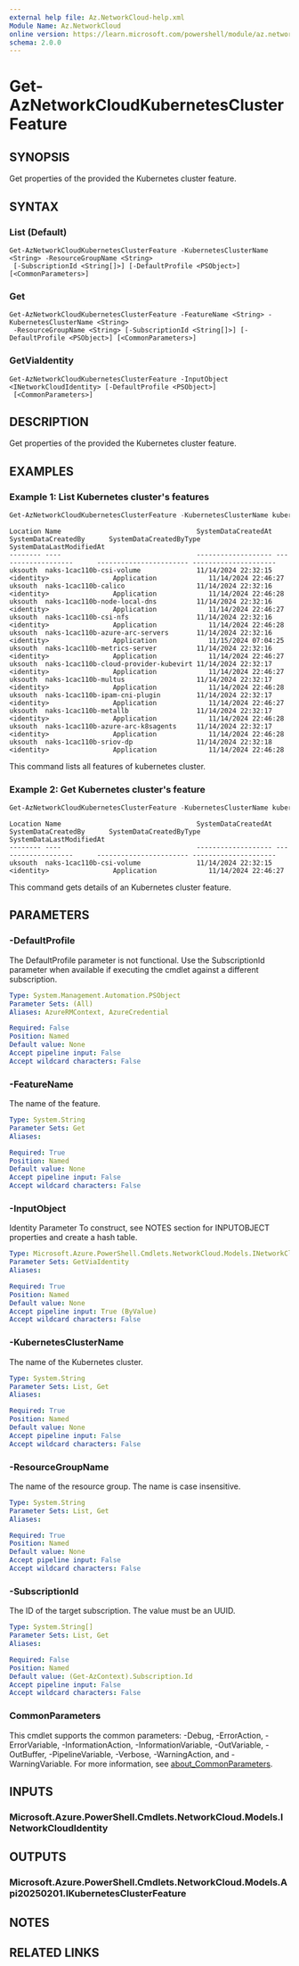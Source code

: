 ```yaml
---
external help file: Az.NetworkCloud-help.xml
Module Name: Az.NetworkCloud
online version: https://learn.microsoft.com/powershell/module/az.networkcloud/get-aznetworkcloudkubernetesclusterfeature
schema: 2.0.0
---
```


# Get-AzNetworkCloudKubernetesClusterFeature

## SYNOPSIS
Get properties of the provided the Kubernetes cluster feature.

## SYNTAX

### List (Default)
```
Get-AzNetworkCloudKubernetesClusterFeature -KubernetesClusterName <String> -ResourceGroupName <String>
 [-SubscriptionId <String[]>] [-DefaultProfile <PSObject>] [<CommonParameters>]
```

### Get
```
Get-AzNetworkCloudKubernetesClusterFeature -FeatureName <String> -KubernetesClusterName <String>
 -ResourceGroupName <String> [-SubscriptionId <String[]>] [-DefaultProfile <PSObject>] [<CommonParameters>]
```

### GetViaIdentity
```
Get-AzNetworkCloudKubernetesClusterFeature -InputObject <INetworkCloudIdentity> [-DefaultProfile <PSObject>]
 [<CommonParameters>]
```

## DESCRIPTION
Get properties of the provided the Kubernetes cluster feature.

## EXAMPLES

### Example 1: List Kubernetes cluster's features
```powershell
Get-AzNetworkCloudKubernetesClusterFeature -KubernetesClusterName kubernetesClusterName -SubscriptionId subscriptionId -ResourceGroupName resourceGroupName
```

```output
Location Name                                  SystemDataCreatedAt SystemDataCreatedBy      SystemDataCreatedByType SystemDataLastModifiedAt
-------- ----                                  ------------------- -------------------      ----------------------- ---------------------
uksouth  naks-1cac110b-csi-volume              11/14/2024 22:32:15 <identity>  				 Application             11/14/2024 22:46:27  
uksouth  naks-1cac110b-calico                  11/14/2024 22:32:16 <identity>  				 Application             11/14/2024 22:46:28  
uksouth  naks-1cac110b-node-local-dns          11/14/2024 22:32:16 <identity>  				 Application             11/14/2024 22:46:27  
uksouth  naks-1cac110b-csi-nfs                 11/14/2024 22:32:16 <identity>  				 Application             11/14/2024 22:46:28  
uksouth  naks-1cac110b-azure-arc-servers       11/14/2024 22:32:16 <identity>  				 Application             11/15/2024 07:04:25  
uksouth  naks-1cac110b-metrics-server          11/14/2024 22:32:16 <identity>  				 Application             11/14/2024 22:46:27  
uksouth  naks-1cac110b-cloud-provider-kubevirt 11/14/2024 22:32:17 <identity>  				 Application             11/14/2024 22:46:27  
uksouth  naks-1cac110b-multus                  11/14/2024 22:32:17 <identity>  				 Application             11/14/2024 22:46:28  
uksouth  naks-1cac110b-ipam-cni-plugin         11/14/2024 22:32:17 <identity>  				 Application             11/14/2024 22:46:27  
uksouth  naks-1cac110b-metallb                 11/14/2024 22:32:17 <identity>  				 Application             11/14/2024 22:46:28  
uksouth  naks-1cac110b-azure-arc-k8sagents     11/14/2024 22:32:17 <identity>  				 Application             11/14/2024 22:46:28  
uksouth  naks-1cac110b-sriov-dp                11/14/2024 22:32:18 <identity>  				 Application             11/14/2024 22:46:28
```

This command lists all features of kubernetes cluster.

### Example 2: Get Kubernetes cluster's feature
```powershell
Get-AzNetworkCloudKubernetesClusterFeature -KubernetesClusterName kubernetesClusterName -SubscriptionId subscriptionId -ResourceGroupName resourceGroupName -FeatureName featureName
```

```output
Location Name                                  SystemDataCreatedAt SystemDataCreatedBy      SystemDataCreatedByType SystemDataLastModifiedAt
-------- ----                                  ------------------- -------------------      ----------------------- ---------------------
uksouth  naks-1cac110b-csi-volume              11/14/2024 22:32:15 <identity>  				 Application             11/14/2024 22:46:27
```

This command gets details of an Kubernetes cluster feature.

## PARAMETERS

### -DefaultProfile
The DefaultProfile parameter is not functional.
Use the SubscriptionId parameter when available if executing the cmdlet against a different subscription.

```yaml
Type: System.Management.Automation.PSObject
Parameter Sets: (All)
Aliases: AzureRMContext, AzureCredential

Required: False
Position: Named
Default value: None
Accept pipeline input: False
Accept wildcard characters: False
```

### -FeatureName
The name of the feature.

```yaml
Type: System.String
Parameter Sets: Get
Aliases:

Required: True
Position: Named
Default value: None
Accept pipeline input: False
Accept wildcard characters: False
```

### -InputObject
Identity Parameter
To construct, see NOTES section for INPUTOBJECT properties and create a hash table.

```yaml
Type: Microsoft.Azure.PowerShell.Cmdlets.NetworkCloud.Models.INetworkCloudIdentity
Parameter Sets: GetViaIdentity
Aliases:

Required: True
Position: Named
Default value: None
Accept pipeline input: True (ByValue)
Accept wildcard characters: False
```

### -KubernetesClusterName
The name of the Kubernetes cluster.

```yaml
Type: System.String
Parameter Sets: List, Get
Aliases:

Required: True
Position: Named
Default value: None
Accept pipeline input: False
Accept wildcard characters: False
```

### -ResourceGroupName
The name of the resource group.
The name is case insensitive.

```yaml
Type: System.String
Parameter Sets: List, Get
Aliases:

Required: True
Position: Named
Default value: None
Accept pipeline input: False
Accept wildcard characters: False
```

### -SubscriptionId
The ID of the target subscription.
The value must be an UUID.

```yaml
Type: System.String[]
Parameter Sets: List, Get
Aliases:

Required: False
Position: Named
Default value: (Get-AzContext).Subscription.Id
Accept pipeline input: False
Accept wildcard characters: False
```

### CommonParameters
This cmdlet supports the common parameters: -Debug, -ErrorAction, -ErrorVariable, -InformationAction, -InformationVariable, -OutVariable, -OutBuffer, -PipelineVariable, -Verbose, -WarningAction, and -WarningVariable. For more information, see [about_CommonParameters](http://go.microsoft.com/fwlink/?LinkID=113216).

## INPUTS

### Microsoft.Azure.PowerShell.Cmdlets.NetworkCloud.Models.INetworkCloudIdentity

## OUTPUTS

### Microsoft.Azure.PowerShell.Cmdlets.NetworkCloud.Models.Api20250201.IKubernetesClusterFeature

## NOTES

## RELATED LINKS
